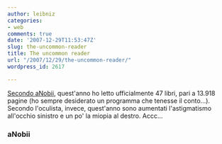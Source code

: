 ```yaml
---
author: leibniz
categories:
- web
comments: true
date: '2007-12-29T11:53:47Z'
slug: the-uncommon-reader
title: The uncommon reader
url: "/2007/12/29/the-uncommon-reader/"
wordpress_id: 2617

---
```

[Secondo aNobii](http://www.anobii.com/anobi/person_shelf_stat.php?pid=12&lid=), quest'anno ho letto ufficialmente 47 libri, pari a 13.918 pagine (ho sempre desiderato un programma che tenesse il conto...). Secondo l'oculista, invece, quest'anno sono aumentati l'astigmatismo all'occhio sinistro e un po' la miopia al destro. Accc...


### aNobii

